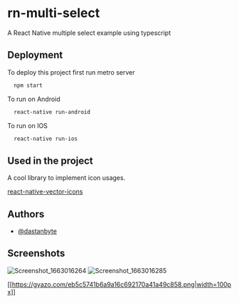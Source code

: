 # rn-multi-select

A React Native multiple select example using typescript

## Deployment

To deploy this project first run metro server

```bash
  npm start
```
To run on Android

```bash
  react-native run-android
```
To run on IOS

```bash
  react-native run-ios
```

## Used in the project

A cool library to implement icon usages.

[react-native-vector-icons](https://github.com/oblador/react-native-vector-icons)


## Authors

- [@dastanbyte](https://www.github.com/dastanbyte)

## Screenshots
![Screenshot_1663016264](https://user-images.githubusercontent.com/23508996/189900409-85a1560f-acb8-46ff-8c3c-2a6c90f14133.png|width=100px)
![Screenshot_1663016285](https://user-images.githubusercontent.com/23508996/189900511-99f1d07c-5539-4592-b0fa-cc6665e94724.png|width=100px)

[[https://gyazo.com/eb5c5741b6a9a16c692170a41a49c858.png|width=100px]]


